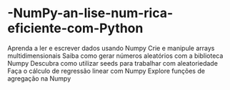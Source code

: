 # -NumPy-an-lise-num-rica-eficiente-com-Python
Aprenda a ler e escrever dados usando Numpy Crie e manipule arrays multidimensionais Saiba como gerar números aleatórios com a biblioteca Numpy Descubra como utilizar seeds para trabalhar com aleatoriedade Faça o cálculo de regressão linear com Numpy Explore funções de agregação na Numpy
